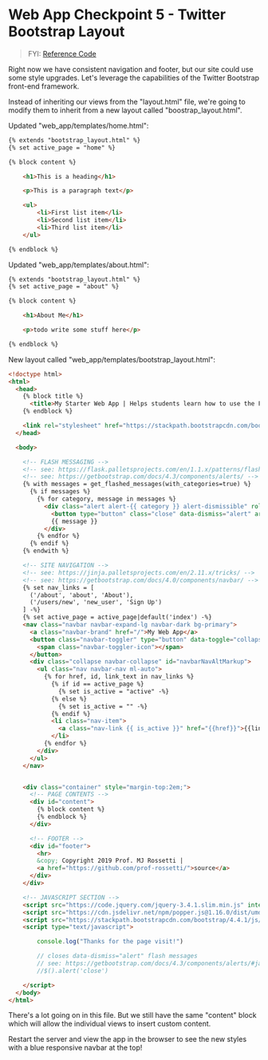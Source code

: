 # Web App Checkpoint 5 - Twitter Bootstrap Layout

> FYI: [Reference Code](https://github.com/s2t2/daily-briefings-py/pull/1/commits/1991d4670b03a829390f206cc9892266fe0d7ad5)

Right now we have consistent navigation and footer, but our site could use some style upgrades. Let's leverage the capabilities of the Twitter Bootstrap front-end framework.

Instead of inheriting our views from the "layout.html" file, we're going to modify them to inherit from a new layout called "boostrap_layout.html".

Updated "web_app/templates/home.html":

```html
{% extends "bootstrap_layout.html" %}
{% set active_page = "home" %}

{% block content %}

    <h1>This is a heading</h1>

    <p>This is a paragraph text</p>

    <ul>
        <li>First list item</li>
        <li>Second list item</li>
        <li>Third list item</li>
    </ul>

{% endblock %}
```

Updated "web_app/templates/about.html":

```html
{% extends "bootstrap_layout.html" %}
{% set active_page = "about" %}

{% block content %}

    <h1>About Me</h1>

    <p>todo write some stuff here</p>

{% endblock %}
```

New layout called "web_app/templates/bootstrap_layout.html":

```html
<!doctype html>
<html>
  <head>
    {% block title %}
      <title>My Starter Web App | Helps students learn how to use the Flask Python package.</title>
    {% endblock %}

    <link rel="stylesheet" href="https://stackpath.bootstrapcdn.com/bootstrap/4.4.1/css/bootstrap.min.css" integrity="sha384-Vkoo8x4CGsO3+Hhxv8T/Q5PaXtkKtu6ug5TOeNV6gBiFeWPGFN9MuhOf23Q9Ifjh" crossorigin="anonymous">
  </head>

  <body>

    <!-- FLASH MESSAGING -->
    <!-- see: https://flask.palletsprojects.com/en/1.1.x/patterns/flashing/ -->
    <!-- see: https://getbootstrap.com/docs/4.3/components/alerts/ -->
    {% with messages = get_flashed_messages(with_categories=true) %}
      {% if messages %}
        {% for category, message in messages %}
          <div class="alert alert-{{ category }} alert-dismissible" role="alert" style="margin-bottom:0px;">
            <button type="button" class="close" data-dismiss="alert" aria-label="Close"><span aria-hidden="true">&times;</span></button>
            {{ message }}
          </div>
        {% endfor %}
      {% endif %}
    {% endwith %}

    <!-- SITE NAVIGATION -->
    <!-- see: https://jinja.palletsprojects.com/en/2.11.x/tricks/ -->
    <!-- see: https://getbootstrap.com/docs/4.0/components/navbar/ -->
    {% set nav_links = [
      ('/about', 'about', 'About'),
      ('/users/new', 'new_user', 'Sign Up')
    ] -%}
    {% set active_page = active_page|default('index') -%}
    <nav class="navbar navbar-expand-lg navbar-dark bg-primary">
      <a class="navbar-brand" href="/">My Web App</a>
      <button class="navbar-toggler" type="button" data-toggle="collapse" data-target="#navbarNavAltMarkup" aria-controls="navbarNavAltMarkup" aria-expanded="false" aria-label="Toggle navigation">
        <span class="navbar-toggler-icon"></span>
      </button>
      <div class="collapse navbar-collapse" id="navbarNavAltMarkup">
        <ul class="nav navbar-nav ml-auto">
          {% for href, id, link_text in nav_links %}
            {% if id == active_page %}
              {% set is_active = "active" -%}
            {% else %}
              {% set is_active = "" -%}
            {% endif %}
            <li class="nav-item">
              <a class="nav-link {{ is_active }}" href="{{href}}">{{link_text}}</a>
            </li>
          {% endfor %}
        </div>
      </ul>
    </nav>


    <div class="container" style="margin-top:2em;">
      <!-- PAGE CONTENTS -->
      <div id="content">
        {% block content %}
        {% endblock %}
      </div>

      <!-- FOOTER -->
      <div id="footer">
        <hr>
        &copy; Copyright 2019 Prof. MJ Rossetti |
        <a href="https://github.com/prof-rossetti/">source</a>
      </div>
    </div>

    <!-- JAVASCRIPT SECTION -->
    <script src="https://code.jquery.com/jquery-3.4.1.slim.min.js" integrity="sha384-J6qa4849blE2+poT4WnyKhv5vZF5SrPo0iEjwBvKU7imGFAV0wwj1yYfoRSJoZ+n" crossorigin="anonymous"></script>
    <script src="https://cdn.jsdelivr.net/npm/popper.js@1.16.0/dist/umd/popper.min.js" integrity="sha384-Q6E9RHvbIyZFJoft+2mJbHaEWldlvI9IOYy5n3zV9zzTtmI3UksdQRVvoxMfooAo" crossorigin="anonymous"></script>
    <script src="https://stackpath.bootstrapcdn.com/bootstrap/4.4.1/js/bootstrap.min.js" integrity="sha384-wfSDF2E50Y2D1uUdj0O3uMBJnjuUD4Ih7YwaYd1iqfktj0Uod8GCExl3Og8ifwB6" crossorigin="anonymous"></script>
    <script type="text/javascript">

        console.log("Thanks for the page visit!")

        // closes data-dismiss="alert" flash messages
        // see: https://getbootstrap.com/docs/4.3/components/alerts/#javascript-behavior
        //$().alert('close')

    </script>
  </body>
</html>

```

There's a lot going on in this file. But we still have the same "content" block which will allow the individual views to insert custom content.

Restart the server and view the app in the browser to see the new styles with a blue responsive navbar at the top!
